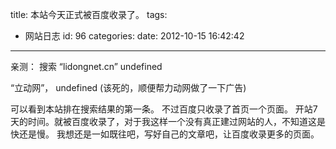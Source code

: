 title: 本站今天正式被百度收录了。
tags:
  - 网站日志
id: 96
categories:
date: 2012-10-15 16:42:42
---

亲测：
搜索
“lidongnet.cn”
undefined

“立动网”，
undefined
(该死的，顺便帮力动网做了一下广告)

可以看到本站排在搜索结果的第一条。
不过百度只收录了首页一个页面。
开站7天的时间。就被百度收录了，对于我这样一个没有真正建过网站的人，不知道这是快还是慢。
我想还是一如既往吧，写好自己的文章吧，让百度收录更多的页面。